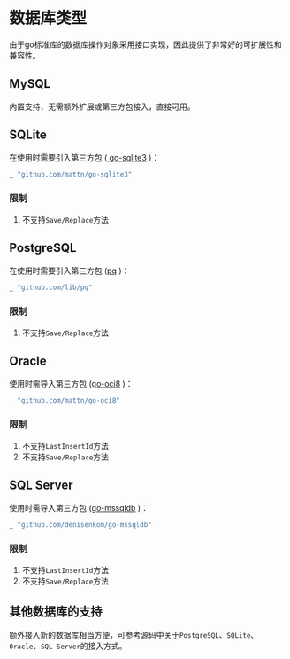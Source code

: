 
# 数据库类型

由于go标准库的数据库操作对象采用接口实现，因此提供了非常好的可扩展性和兼容性。

## MySQL

内置支持，无需额外扩展或第三方包接入，直接可用。

## SQLite

在使用时需要引入第三方包 ([ go-sqlite3](https://github.com/mattn/go-sqlite3) )：
```go
_ "github.com/mattn/go-sqlite3"
```
### 限制
1. 不支持`Save/Replace`方法

## PostgreSQL

在使用时需要引入第三方包 ([pq](https://github.com/lib/pq) )：
```go
_ "github.com/lib/pq"
```
### 限制
1. 不支持`Save/Replace`方法

## Oracle

使用时需导入第三方包 ([go-oci8](https://github.com/mattn/go-oci8") )：
```go
_ "github.com/mattn/go-oci8"
```
### 限制
1. 不支持`LastInsertId`方法
2. 不支持`Save/Replace`方法

## SQL Server

使用时需导入第三方包 ([go-mssqldb](https://github.com/denisenkom/go-mssqldb") )：
```go
_ "github.com/denisenkom/go-mssqldb"
```

### 限制
1. 不支持`LastInsertId`方法
2. 不支持`Save/Replace`方法



## 其他数据库的支持

额外接入新的数据库相当方便，可参考源码中关于`PostgreSQL`、`SQLite`、`Oracle`、`SQL Server`的接入方式。
